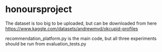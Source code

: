 # honoursproject

The dataset is too big to be uploaded, but can be downloaded from here https://www.kaggle.com/datasets/andrewmvd/okcupid-profiles

recommendation_platform.py is the main code, but all three experiments should be run from evaluation_tests.py
